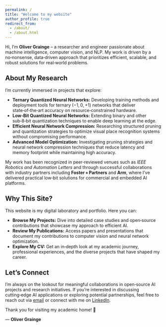 ```yaml
---
permalink: /
title: "Welcome to my website"
author_profile: true
redirect_from: 
  - /about/
  - /about.html
---
```


Hi, I’m **Oliver Grainge** – a researcher and engineer passionate about machine intelligence, computer vision, and NLP. My work is driven by a no‑nonsense, data‑driven approach that prioritizes efficient, scalable, and robust solutions for real‑world problems.

## About My Research

I’m currently immersed in projects that explore:

* **Ternary Quantized Neural Networks:** Developing training methods and deployment tools for ternary (−1, 0, +1) networks that deliver state‑of‑the‑art accuracy on resource‑constrained hardware.
* **Low‑Bit Quantized Neural Networks:** Extending binary and other sub‑8‑bit quantization techniques to enable deep learning at the edge.
* **Efficient Neural Network Compression:** Researching structured pruning and quantization strategies to optimize visual place recognition systems without compromising performance.
* **Advanced Model Optimization:** Investigating pruning strategies and neural network compression techniques that reduce latency and memory footprint while maintaining high accuracy.

My work has been recognized in peer‑reviewed venues such as *IEEE Robotics and Automation Letters* and through successful collaborations with industry partners including **Foster + Partners** and **Arm**, where I’ve delivered practical low‑bit solutions for commercial and embedded AI platforms.

## Why This Site?

This website is my digital laboratory and portfolio. Here you can:

* **Browse My Projects:** Dive into detailed case studies and open‑source contributions that showcase my approach to efficient AI.
* **Review My Publications:** Access papers and presentations that document my contributions to computer vision and neural network optimization.
* **Explore My CV:** Get an in‑depth look at my academic journey, professional experiences, and the diverse projects that have shaped my career.

## Let’s Connect

I’m always on the lookout for meaningful collaborations in open‑source AI projects and research initiatives. If you’re interested in discussing cutting‑edge AI applications or exploring potential partnerships, feel free to reach out via [email](mailto:oliver@grainge.me) or connect with me on [LinkedIn](https://www.linkedin.com/in/oliver-grainge-a6b45a132).

Thank you for visiting my academic home! 🚀

—
**Oliver Grainge**
